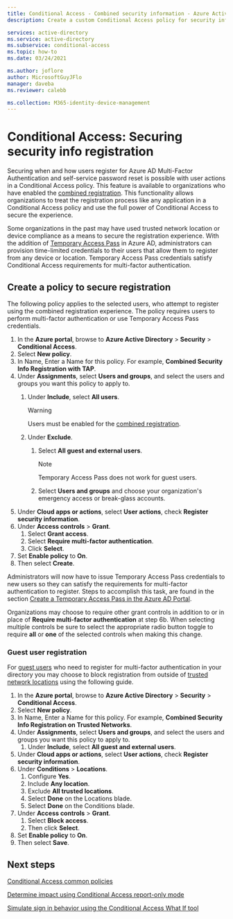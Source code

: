 ```yaml
---
title: Conditional Access - Combined security information - Azure Active Directory
description: Create a custom Conditional Access policy for security info registration

services: active-directory
ms.service: active-directory
ms.subservice: conditional-access
ms.topic: how-to
ms.date: 03/24/2021

ms.author: joflore
author: MicrosoftGuyJFlo
manager: daveba
ms.reviewer: calebb

ms.collection: M365-identity-device-management
---
```

# Conditional Access: Securing security info registration

Securing when and how users register for Azure AD Multi-Factor Authentication and self-service password reset is possible with user actions in a Conditional Access policy. This feature is available to organizations who have enabled the [combined registration](../authentication/concept-registration-mfa-sspr-combined.md). This functionality allows organizations to treat the registration process like any application in a Conditional Access policy and use the full power of Conditional Access to secure the experience. 

Some organizations in the past may have used trusted network location or device compliance as a means to secure the registration experience. With the addition of [Temporary Access Pass](../authentication/howto-authentication-temporary-access-pass.md) in Azure AD, administrators can provision time-limited credentials to their users that allow them to register from any device or location. Temporary Access Pass credentials satisfy Conditional Access requirements for multi-factor authentication.

## Create a policy to secure registration

The following policy applies to the selected users, who attempt to register using the combined registration experience. The policy requires users to perform multi-factor authentication or use Temporary Access Pass credentials.

1. In the **Azure portal**, browse to **Azure Active Directory** > **Security** > **Conditional Access**.
1. Select **New policy**.
1. In Name, Enter a Name for this policy. For example, **Combined Security Info Registration with TAP**.
1. Under **Assignments**, select **Users and groups**, and select the users and groups you want this policy to apply to.
   1. Under **Include**, select **All users**.

      > [!WARNING]
      > Users must be enabled for the [combined registration](../authentication/howto-registration-mfa-sspr-combined.md).

   1. Under **Exclude**.
      1. Select **All guest and external users**.
      
         > [!NOTE]
         > Temporary Access Pass does not work for guest users.

      1. Select **Users and groups** and choose your organization's emergency access or break-glass accounts. 
1. Under **Cloud apps or actions**, select **User actions**, check **Register security information**.
1. Under **Access controls** > **Grant**.
   1. Select **Grant access**.
   1. Select **Require multi-factor authentication**.
   1. Click **Select**.
1. Set **Enable policy** to **On**.
1. Then select **Create**.

Administrators will now have to issue Temporary Access Pass credentials to new users so they can satisfy the requirements for multi-factor authentication to register. Steps to accomplish this task, are found in the section [Create a Temporary Access Pass in the Azure AD Portal](../authentication/howto-authentication-temporary-access-pass.md#create-a-temporary-access-pass-in-the-azure-ad-portal).

Organizations may choose to require other grant controls in addition to or in place of **Require multi-factor authentication** at step 6b. When selecting multiple controls be sure to select the appropriate radio button toggle to require **all** or **one** of the selected controls when making this change.

### Guest user registration

For [guest users](../external-identities/what-is-b2b.md) who need to register for multi-factor authentication in your directory you may choose to block registration from outside of [trusted network locations](concept-conditional-access-conditions.md#locations) using the following guide.

1. In the **Azure portal**, browse to **Azure Active Directory** > **Security** > **Conditional Access**.
1. Select **New policy**.
1. In Name, Enter a Name for this policy. For example, **Combined Security Info Registration on Trusted Networks**.
1. Under **Assignments**, select **Users and groups**, and select the users and groups you want this policy to apply to.
   1. Under **Include**, select **All guest and external users**.
1. Under **Cloud apps or actions**, select **User actions**, check **Register security information**.
1. Under **Conditions** > **Locations**.
   1. Configure **Yes**.
   1. Include **Any location**.
   1. Exclude **All trusted locations**.
   1. Select **Done** on the Locations blade.
   1. Select **Done** on the Conditions blade.
1. Under **Access controls** > **Grant**.
   1. Select **Block access**.
   1. Then click **Select**.
1. Set **Enable policy** to **On**.
1. Then select **Save**.

## Next steps

[Conditional Access common policies](concept-conditional-access-policy-common.md)

[Determine impact using Conditional Access report-only mode](howto-conditional-access-insights-reporting.md)

[Simulate sign in behavior using the Conditional Access What If tool](troubleshoot-conditional-access-what-if.md)
